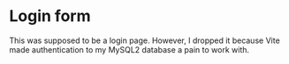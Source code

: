 # Login form

This was supposed to be a login page. However, I dropped it because Vite made authentication to my MySQL2 database a pain to work with.
